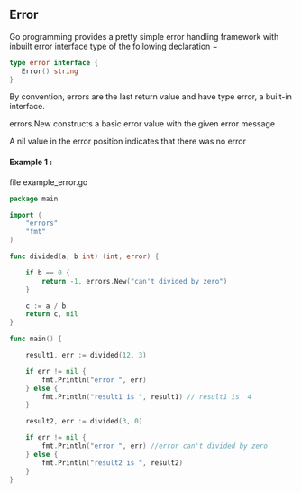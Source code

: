 ## Error

Go programming provides a pretty simple error handling framework with inbuilt error interface type of the following declaration −

```go
type error interface {
   Error() string
}
```

By convention, errors are the last return value and have type error, a built-in interface.

errors.New constructs a basic error value with the given error message

A nil value in the error position indicates that there was no error

#### Example 1 :

file example_error.go

```go
package main

import (
	"errors"
	"fmt"
)

func divided(a, b int) (int, error) {

	if b == 0 {
		return -1, errors.New("can't divided by zero")
	}

	c := a / b
	return c, nil
}

func main() {

	result1, err := divided(12, 3)

	if err != nil {
		fmt.Println("error ", err)
	} else {
		fmt.Println("result1 is ", result1) // result1 is  4
	}

	result2, err := divided(3, 0)

	if err != nil {
		fmt.Println("error ", err) //error can't divided by zero
	} else {
		fmt.Println("result2 is ", result2)
	}
}
```
